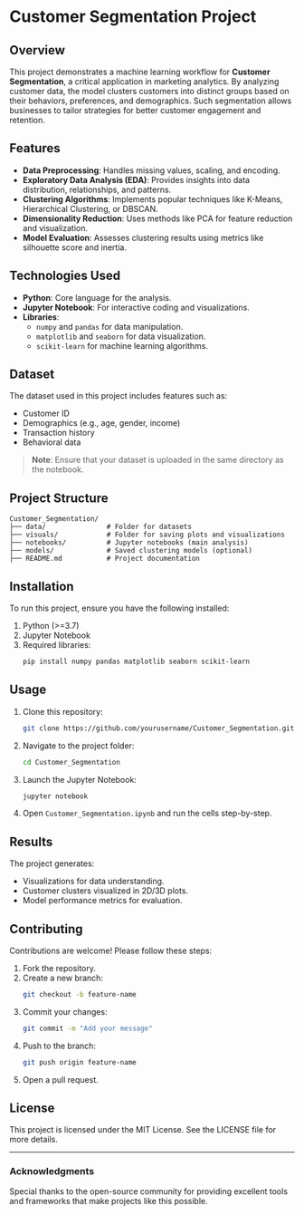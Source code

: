 # Customer Segmentation Project

## Overview
This project demonstrates a machine learning workflow for **Customer Segmentation**, a critical application in marketing analytics. By analyzing customer data, the model clusters customers into distinct groups based on their behaviors, preferences, and demographics. Such segmentation allows businesses to tailor strategies for better customer engagement and retention.

## Features
- **Data Preprocessing**: Handles missing values, scaling, and encoding.
- **Exploratory Data Analysis (EDA)**: Provides insights into data distribution, relationships, and patterns.
- **Clustering Algorithms**: Implements popular techniques like K-Means, Hierarchical Clustering, or DBSCAN.
- **Dimensionality Reduction**: Uses methods like PCA for feature reduction and visualization.
- **Model Evaluation**: Assesses clustering results using metrics like silhouette score and inertia.

## Technologies Used
- **Python**: Core language for the analysis.
- **Jupyter Notebook**: For interactive coding and visualizations.
- **Libraries**: 
  - `numpy` and `pandas` for data manipulation.
  - `matplotlib` and `seaborn` for data visualization.
  - `scikit-learn` for machine learning algorithms.

## Dataset
The dataset used in this project includes features such as:
- Customer ID
- Demographics (e.g., age, gender, income)
- Transaction history
- Behavioral data

> **Note**: Ensure that your dataset is uploaded in the same directory as the notebook.

## Project Structure
```
Customer_Segmentation/
├── data/               # Folder for datasets
├── visuals/            # Folder for saving plots and visualizations
├── notebooks/          # Jupyter notebooks (main analysis)
├── models/             # Saved clustering models (optional)
├── README.md           # Project documentation
```

## Installation
To run this project, ensure you have the following installed:
1. Python (>=3.7)
2. Jupyter Notebook
3. Required libraries:
    ```bash
    pip install numpy pandas matplotlib seaborn scikit-learn
    ```

## Usage
1. Clone this repository:
    ```bash
    git clone https://github.com/yourusername/Customer_Segmentation.git
    ```
2. Navigate to the project folder:
    ```bash
    cd Customer_Segmentation
    ```
3. Launch the Jupyter Notebook:
    ```bash
    jupyter notebook
    ```
4. Open `Customer_Segmentation.ipynb` and run the cells step-by-step.

## Results
The project generates:
- Visualizations for data understanding.
- Customer clusters visualized in 2D/3D plots.
- Model performance metrics for evaluation.

## Contributing
Contributions are welcome! Please follow these steps:
1. Fork the repository.
2. Create a new branch:
    ```bash
    git checkout -b feature-name
    ```
3. Commit your changes:
    ```bash
    git commit -m "Add your message"
    ```
4. Push to the branch:
    ```bash
    git push origin feature-name
    ```
5. Open a pull request.

## License
This project is licensed under the MIT License. See the LICENSE file for more details.

---

### Acknowledgments
Special thanks to the open-source community for providing excellent tools and frameworks that make projects like this possible.
